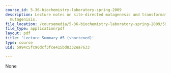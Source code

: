 ```yaml
---
course_id: 5-36-biochemistry-laboratory-spring-2009
description: Lecture notes on site-directed mutagenesis and transformation, and Quickchange
  mutagenisis.
file_location: /coursemedia/5-36-biochemistry-laboratory-spring-2009/5994c5fc90dcf3fce415bd8332ea7633_536lecntwtbnk_5.pdf
file_type: application/pdf
layout: pdf
title: 'Lecture Summary #5 (shortened)'
type: course
uid: 5994c5fc90dcf3fce415bd8332ea7633

---
```

None